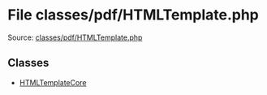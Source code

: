 File classes/pdf/HTMLTemplate.php
=========

Source: [classes/pdf/HTMLTemplate.php](https://github.com/PrestaShop/PrestaShop/blob/1.5.6.1/classes/pdf/HTMLTemplate.php)


Classes
-------

* [HTMLTemplateCore](class.HTMLTemplateCore.md)

